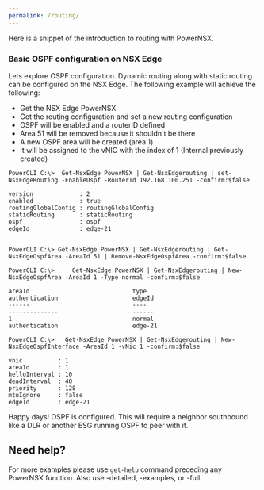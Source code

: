 ```yaml
---
permalink: /routing/
---
```


Here is a snippet of the introduction to routing with PowerNSX.

### Basic OSPF configuration on NSX Edge

Lets explore OSPF configuration. Dynamic routing along with static routing can be configured on the NSX Edge. The following example will achieve the following:

* Get the NSX Edge PowerNSX
* Get the routing configuration and set a new routing configuration
* OSPF will be enabled and a routerID defined
* Area 51 will be removed because it shouldn't be there
* A new OSPF area will be created (area 1)
* It will be assigned to the vNIC with the index of 1 (Internal previously created)

```
PowerCLI C:\>  Get-NsxEdge PowerNSX | Get-NsxEdgerouting | set-NsxEdgeRouting -EnableOspf -RouterId 192.168.100.251 -confirm:$false

version             : 2
enabled             : true
routingGlobalConfig : routingGlobalConfig
staticRouting       : staticRouting
ospf                : ospf
edgeId              : edge-21


PowerCLI C:\> Get-NsxEdge PowerNSX | Get-NsxEdgerouting | Get-NsxEdgeOspfArea -AreaId 51 | Remove-NsxEdgeOspfArea -confirm:$false

PowerCLI C:\>     Get-NsxEdge PowerNSX | Get-NsxEdgerouting | New-NsxEdgeOspfArea -AreaId 1 -Type normal -confirm:$false

areaId                             type                               authentication                     edgeId
------                             ----                               --------------                     ------
1                                  normal                             authentication                     edge-21

PowerCLI C:\>   Get-NsxEdge PowerNSX | Get-NsxEdgerouting | New-NsxEdgeOspfInterface -AreaId 1 -vNic 1 -confirm:$false

vnic          : 1
areaId        : 1
helloInterval : 10
deadInterval  : 40
priority      : 128
mtuIgnore     : false
edgeId        : edge-21
```

Happy days! OSPF is configured. This will require a neighbor southbound like a DLR or another ESG running OSPF to peer with it.


## Need help?

For more examples please use `get-help` command preceding any PowerNSX function. Also use -detailed, -examples, or -full.